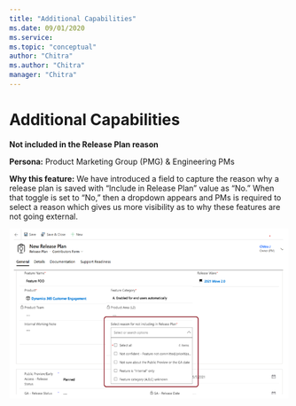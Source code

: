```yaml
---
title: "Additional Capabilities"
ms.date: 09/01/2020
ms.service: 
ms.topic: "conceptual"
author: "Chitra"
ms.author: "Chitra"
manager: "Chitra"
---
```



# Additional Capabilities

**Not included in the Release Plan reason**


**Persona:** Product Marketing Group (PMG) & Engineering PMs


**Why this feature:**
We have introduced a field to capture the reason why a release plan is saved with “Include in Release Plan” value as “No.” When that toggle is set to “No,” then a dropdown appears and PMs is required to select a reason which gives us more visibility as to why these features are not going external. 


![Step two](media/Image5.png "Step two")
